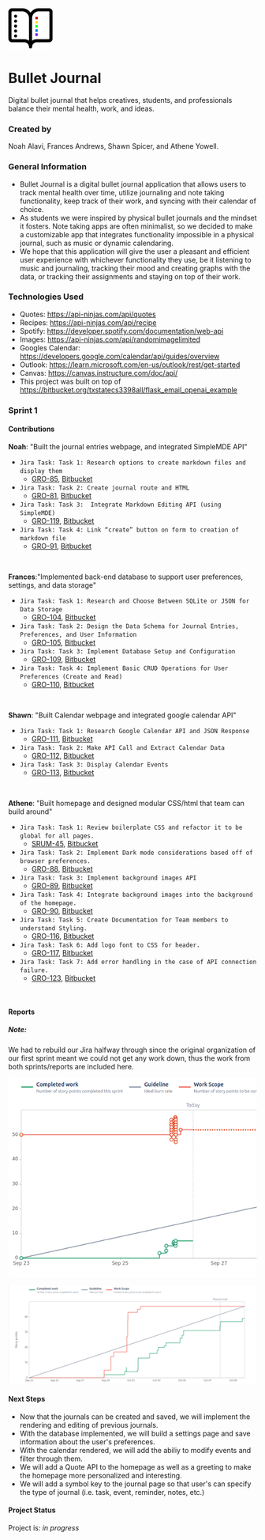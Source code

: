 ![Logo for Bullet Journal](intro_to_flask/static/img/BulletJournalIcon.png)
# Bullet Journal
Digital bullet journal that helps creatives, students, and professionals balance their mental health, work, and ideas. 
### Created by
Noah Alavi, Frances Andrews, Shawn Spicer, and Athene Yowell.

### General Information
- Bullet Journal is a digital bullet journal application that allows users to track mental health over time, utilize journaling and note taking functionality, keep track of their work, and syncing with their calendar of choice.
- As students we were inspired by physical bullet journals and the mindset it fosters. Note taking apps are often minimalist, so we decided to make a customizable app that integrates functionality impossible in a physical journal, such as music or dynamic calendaring.
- We hope that this application will give the user a pleasant and efficient user experience with whichever functionality they use, be it listening to music and journaling, tracking their mood and creating graphs with the data, or tracking their assignments and staying on top of their work.

### Technologies Used
- Quotes: https://api-ninjas.com/api/quotes
- Recipes: https://api-ninjas.com/api/recipe 
- Spotify: https://developer.spotify.com/documentation/web-api
- Images: https://api-ninjas.com/api/randomimagelimited
- Googles Calendar: https://developers.google.com/calendar/api/guides/overview
- Outlook: https://learn.microsoft.com/en-us/outlook/rest/get-started
- Canvas: https://canvas.instructure.com/doc/api/
- This project was built on top of https://bitbucket.org/txstatecs3398all/flask_email_openai_example

### Sprint 1

#### Contributions

**Noah**: "Built the journal entries webpage, and integrated SimpleMDE API" 

  - `Jira Task: Task 1: Research options to create markdown files and display them` 
    - [GRO-85](https://cs3398-betazoids-f24.atlassian.net/jira/software/projects/GRO/boards/2?selectedIssue=GRO-85), 
    [Bitbucket](https://bitbucket.org/cs3398-betazoids-f24/%7B029ccb6f-2730-489b-9350-d5527dec1d1f%7D/branch/GRO-85-task-1-research-options-to-create) 
  - `Jira Task: Task 2: Create journal route and HTML` 
    - [GRO-81](https://cs3398-betazoids-f24.atlassian.net/jira/software/projects/GRO/boards/2?selectedIssue=GRO-81), 
    [Bitbucket](https://bitbucket.org/cs3398-betazoids-f24/%7B029ccb6f-2730-489b-9350-d5527dec1d1f%7D/branch/GRO-81-task-2-create-journal-route-form-) 
  - `Jira Task: Task 3:  Integrate Markdown Editing API (using SimpleMDE)` 
    - [GRO-119](https://cs3398-betazoids-f24.atlassian.net/jira/software/projects/GRO/boards/2?selectedIssue=GRO-119), 
    [Bitbucket](https://bitbucket.org/cs3398-betazoids-f24/%7B029ccb6f-2730-489b-9350-d5527dec1d1f%7D/branch/feature/GRO-119-task-3-integrate-SimpleMDE) 
  - `Jira Task: Task 4: Link “create” button on form to creation of markdown file` 
    - [GRO-91](https://cs3398-betazoids-f24.atlassian.net/jira/software/projects/GRO/boards/2?selectedIssue=GRO-91), 
    [Bitbucket](https://bitbucket.org/cs3398-betazoids-f24/%7B029ccb6f-2730-489b-9350-d5527dec1d1f%7D/branch/GRO-91-task-4-link-%E2%80%9Ccreate%E2%80%9D-button)
<br />

**Frances**:"Implemented back-end database to support user preferences, settings, and data storage"

  - `Jira Task: Task 1: Research and Choose Between SQLite or JSON for Data Storage`
    - [GRO-104](https://cs3398-betazoids-f24.atlassian.net/jira/software/projects/GRO/boards/2?selectedIssue=GRO-104),
    [Bitbucket](https://bitbucket.org/cs3398-betazoids-f24/%7B029ccb6f-2730-489b-9350-d5527dec1d1f%7D/branch/GRO-104-task-1-database-research)
  - `Jira Task: Task 2: Design the Data Schema for Journal Entries, Preferences, and User Information`
    - [GRO-105](https://cs3398-betazoids-f24.atlassian.net/jira/software/projects/GRO/boards/2?selectedIssue=GRO-105),
    [Bitbucket](https://bitbucket.org/cs3398-betazoids-f24/%7B029ccb6f-2730-489b-9350-d5527dec1d1f%7D/branch/feature/GRO-105-task-2-design-the-data-schema-fo)
  - `Jira Task: Task 3: Implement Database Setup and Configuration`
    - [GRO-109](https://cs3398-betazoids-f24.atlassian.net/jira/software/projects/GRO/boards/2?selectedIssue=GRO-109),
    [Bitbucket](https://bitbucket.org/cs3398-betazoids-f24/%7B029ccb6f-2730-489b-9350-d5527dec1d1f%7D/branch/feature/GRO-109-task-3-implement-database-setup-)
  - `Jira Task: Task 4: Implement Basic CRUD Operations for User Preferences (Create and Read)`
    - [GRO-110](https://cs3398-betazoids-f24.atlassian.net/jira/software/projects/GRO/boards/2?selectedIssue=GRO-110),
    [Bitbucket](https://bitbucket.org/cs3398-betazoids-f24/%7B029ccb6f-2730-489b-9350-d5527dec1d1f%7D/branch/feature/GRO-110-task-4-implement-crud-operations)
<br />

**Shawn**: "Built Calendar webpage and integrated google calendar API"

  - `Jira Task: Task 1: Research Google Calendar API and JSON Response`
    - [GRO-111](https://cs3398-betazoids-f24.atlassian.net/jira/software/projects/GRO/boards/2?selectedIssue=GRO-111),
    [Bitbucket](https://bitbucket.org/%7B%7D/%7B029ccb6f-2730-489b-9350-d5527dec1d1f%7D/branch/feature/GRO-111-research-calendar-api)
  - `Jira Task: Task 2: Make API Call and Extract Calendar Data`
    - [GRO-112](https://cs3398-betazoids-f24.atlassian.net/jira/software/projects/GRO/boards/2?selectedIssue=GRO-112),
    [Bitbucket](https://bitbucket.org/%7B%7D/%7B029ccb6f-2730-489b-9350-d5527dec1d1f%7D/branch/feature/GRO-112-calendar-data-extract)
  - `Jira Task: Task 3: Display Calendar Events`
    - [GRO-113](https://cs3398-betazoids-f24.atlassian.net/jira/software/projects/GRO/boards/2?selectedIssue=GRO-113),
    [Bitbucket](https://bitbucket.org/%7B%7D/%7B029ccb6f-2730-489b-9350-d5527dec1d1f%7D/branch/feature/GRO-113-display-calendar-events)
<br />

**Athene**: "Built homepage and designed modular CSS/html that team can build around"

  - `Jira Task: Task 1: Review boilerplate CSS and refactor it to be global for all pages.`
    - [SRUM-45](https://cs3398-betazoids-f24.atlassian.net/jira/software/projects/GRO/boards/2?selectedIssue=GRO-87),
    [Bitbucket](https://bitbucket.org/%7B%7D/%7B029ccb6f-2730-489b-9350-d5527dec1d1f%7D/branch/GRO-87-task-1-review-boilerplate-css)
  - `Jira Task: Task 2: Implement Dark mode considerations based off of browser preferences.`
    - [GRO-88](https://cs3398-betazoids-f24.atlassian.net/jira/software/projects/GRO/boards/2?selectedIssue=GRO-88),
    [Bitbucket](https://bitbucket.org/%7B%7D/%7B029ccb6f-2730-489b-9350-d5527dec1d1f%7D/branch/GRO-88-task-2-implement-dark-mode)
  - `Jira Task: Task 3: Implement background images API`
    - [GRO-89](https://cs3398-betazoids-f24.atlassian.net/jira/software/projects/GRO/boards/2?selectedIssue=GRO-89),
    [Bitbucket](https://bitbucket.org/%7B%7D/%7B029ccb6f-2730-489b-9350-d5527dec1d1f%7D/branch/GRO-89-task-3-implement-background-image)
  - `Jira Task: Task 4: Integrate background images into the background of the homepage.`
    - [GRO-90](https://cs3398-betazoids-f24.atlassian.net/jira/software/projects/GRO/boards/2?selectedIssue=GRO-90),
    [Bitbucket](https://bitbucket.org/%7B%7D/%7B029ccb6f-2730-489b-9350-d5527dec1d1f%7D/branch/GRO-90-task-4-integrate-background-image)
  - `Jira Task: Task 5: Create Documentation for Team members to understand Styling.`
    - [GRO-116](https://cs3398-betazoids-f24.atlassian.net/jira/software/projects/GRO/boards/2?selectedIssue=GRO-116),
    [Bitbucket](https://bitbucket.org/%7B%7D/%7B029ccb6f-2730-489b-9350-d5527dec1d1f%7D/branch/GRO-116-task-5-create-documentation-for-)
  - `Jira Task: Task 6: Add logo font to CSS for header.`
    - [GRO-117](https://cs3398-betazoids-f24.atlassian.net/jira/software/projects/GRO/boards/2?selectedIssue=GRO-117),
    [Bitbucket](https://bitbucket.org/%7B%7D/%7B029ccb6f-2730-489b-9350-d5527dec1d1f%7D/branch/feature/GRO-117-task-6-add-logo-font-to-css-for-)
  - `Jira Task: Task 7: Add error handling in the case of API connection failure.`
    - [GRO-123](https://cs3398-betazoids-f24.atlassian.net/jira/software/projects/GRO/boards/2?selectedIssue=GRO-123),
    [Bitbucket](https://bitbucket.org/%7B%7D/%7B029ccb6f-2730-489b-9350-d5527dec1d1f%7D/branch/bugfix/GRO-123-task-7-add-API-error-handling)
<br />

#### Reports

##### Note:
We had to rebuild our Jira halfway through since the original organization of our first sprint meant we could not get any work down, thus the work from both sprints/reports are included here.

![Burnup Chart 1](intro_to_flask/static/img/Sprint1Burnup1.png)

![Burnup Chart 2 - Current chart](intro_to_flask/static/img/Sprint1Burnup2.png)

#### Next Steps

   - Now that the journals can be created and saved, we will implement the rendering and editing of previous journals.
   - With the database implemented, we will build a settings page and save information about the user's preferences.
   - With the calendar rendered, we will add the abiliy to modify events and filter through them.
   - We will add a Quote API to the homepage as well as a greeting to make the homepage more personalized and interesting.
   - We will add a symbol key to the journal page so that user's can specify the type of journal (i.e. task, event, reminder, notes, etc.)


#### Project Status
Project is: _in progress_ 
